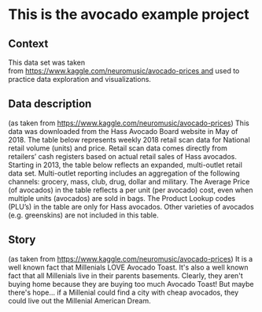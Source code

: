 # This is the avocado example project

## Context
This data set was taken from https://www.kaggle.com/neuromusic/avocado-prices and used to practice data exploration and visualizations.

## Data description
(as taken from https://www.kaggle.com/neuromusic/avocado-prices)
This data was downloaded from the Hass Avocado Board website in May of 2018.
The table below represents weekly 2018 retail scan data for National retail volume (units) and price. Retail scan data comes directly from retailers’ cash registers based on actual retail sales of Hass avocados. Starting in 2013, the table below reflects an expanded, multi-outlet retail data set. Multi-outlet reporting includes an aggregation of the following channels: grocery, mass, club, drug, dollar and military. The Average Price (of avocados) in the table reflects a per unit (per avocado) cost, even when multiple units (avocados) are sold in bags. The Product Lookup codes (PLU’s) in the table are only for Hass avocados. Other varieties of avocados (e.g. greenskins) are not included in this table.

## Story
(as taken from https://www.kaggle.com/neuromusic/avocado-prices)
It is a well known fact that Millenials LOVE Avocado Toast. It's also a well known fact that all Millenials live in their parents basements. Clearly, they aren't buying home because they are buying too much Avocado Toast! But maybe there's hope… if a Millenial could find a city with cheap avocados, they could live out the Millenial American Dream.
